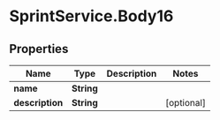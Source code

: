 # SprintService.Body16

## Properties

Name | Type | Description | Notes
------------ | ------------- | ------------- | -------------
**name** | **String** |  | 
**description** | **String** |  | [optional] 


